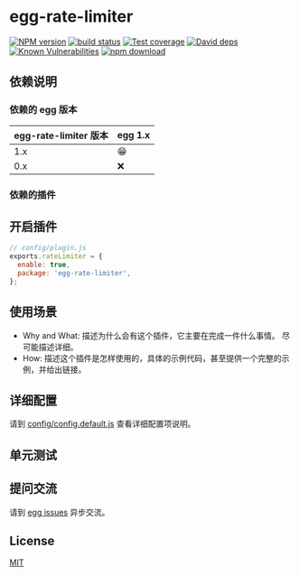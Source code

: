 # egg-rate-limiter

[![NPM version][npm-image]][npm-url]
[![build status][travis-image]][travis-url]
[![Test coverage][codecov-image]][codecov-url]
[![David deps][david-image]][david-url]
[![Known Vulnerabilities][snyk-image]][snyk-url]
[![npm download][download-image]][download-url]

[npm-image]: https://img.shields.io/npm/v/egg-rate-limiter.svg?style=flat-square
[npm-url]: https://npmjs.org/package/egg-rate-limiter
[travis-image]: https://img.shields.io/travis/eggjs/egg-rate-limiter.svg?style=flat-square
[travis-url]: https://travis-ci.org/eggjs/egg-rate-limiter
[codecov-image]: https://img.shields.io/codecov/c/github/eggjs/egg-rate-limiter.svg?style=flat-square
[codecov-url]: https://codecov.io/github/eggjs/egg-rate-limiter?branch=master
[david-image]: https://img.shields.io/david/eggjs/egg-rate-limiter.svg?style=flat-square
[david-url]: https://david-dm.org/eggjs/egg-rate-limiter
[snyk-image]: https://snyk.io/test/npm/egg-rate-limiter/badge.svg?style=flat-square
[snyk-url]: https://snyk.io/test/npm/egg-rate-limiter
[download-image]: https://img.shields.io/npm/dm/egg-rate-limiter.svg?style=flat-square
[download-url]: https://npmjs.org/package/egg-rate-limiter

<!--
Description here.
-->

## 依赖说明

### 依赖的 egg 版本

egg-rate-limiter 版本 | egg 1.x
--- | ---
1.x | 😁
0.x | ❌

### 依赖的插件
<!--

如果有依赖其它插件，请在这里特别说明。如

- security
- multipart

-->

## 开启插件

```js
// config/plugin.js
exports.rateLimiter = {
  enable: true,
  package: 'egg-rate-limiter',
};
```

## 使用场景

- Why and What: 描述为什么会有这个插件，它主要在完成一件什么事情。
尽可能描述详细。
- How: 描述这个插件是怎样使用的，具体的示例代码，甚至提供一个完整的示例，并给出链接。

## 详细配置

请到 [config/config.default.js](config/config.default.js) 查看详细配置项说明。

## 单元测试

<!-- 描述如何在单元测试中使用此插件，例如 schedule 如何触发。无则省略。-->

## 提问交流

请到 [egg issues](https://github.com/eggjs/egg/issues) 异步交流。

## License

[MIT](LICENSE)

